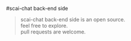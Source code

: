 #scai-chat back-end side 
> scai-chat back-end side is an open source. <br/>
> feel free to explore. <br/>
> pull requests are welcome. <br/>
